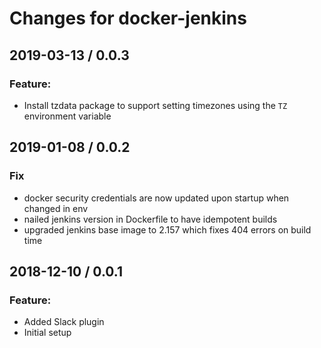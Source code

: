 # Changes for docker-jenkins

## 2019-03-13 / 0.0.3

### Feature:

- Install tzdata package to support setting timezones using the `TZ` environment variable


## 2019-01-08 / 0.0.2

### Fix

- docker security credentials are now updated upon startup when changed in env
- nailed jenkins version in Dockerfile to have idempotent builds
- upgraded jenkins base image to 2.157 which fixes 404 errors on build time

## 2018-12-10 / 0.0.1

### Feature:

- Added Slack plugin
- Initial setup
